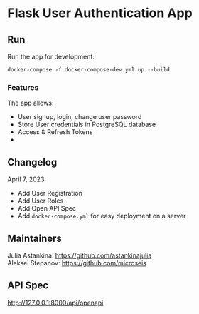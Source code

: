 # Flask User Authentication App

## Run
Run the app for development:
```commandline
docker-compose -f docker-compose-dev.yml up --build
```
### Features
The app allows:
- User signup, login, change user password     
- Store User credentials in PostgreSQL database       
- Access & Refresh Tokens  
- 
## Changelog
April 7, 2023:
- Add User Registration
- Add User Roles
- Add Open API Spec
- Add `docker-compose.yml` for easy deployment on a server

## Maintainers
Julia Astankina: https://github.com/astankinajulia     
Aleksei Stepanov: https://github.com/microseis

## API Spec
http://127.0.0.1:8000/api/openapi

